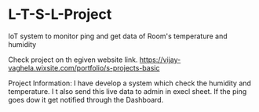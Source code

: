 # L-T-S-L-Project
IoT system to monitor ping and get data of Room's temperature and humidity

Check project on th egiven website link.
https://vijay-vaghela.wixsite.com/portfolio/s-projects-basic

Project Information:
I have develop a system which check the humidity and temperature. I t also send this live data to admin in execl sheet. If the ping goes dow it get notified through the Dashboard. 
